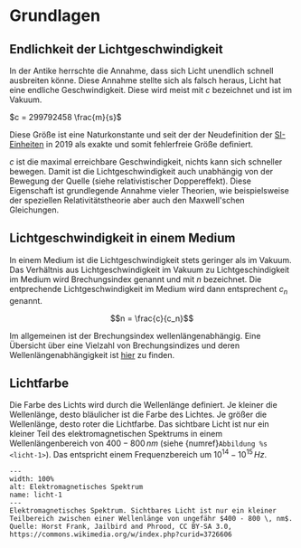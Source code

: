 # Grundlagen 

## Endlichkeit der Lichtgeschwindigkeit

In der Antike herrschte die Annahme, dass sich Licht unendlich schnell ausbreiten könne. Diese Annahme stellte sich als falsch heraus, Licht hat eine endliche Geschwindigkeit. Diese wird meist mit $c$ bezeichnet und ist im Vakuum.

$c = 299792458 \frac{m}{s}$

Diese Größe ist eine Naturkonstante und seit der der Neudefinition der [SI-Einheiten](https://de.wikipedia.org/wiki/Internationales_Einheitensystem) in 2019 als exakte und somit fehlerfreie Größe definiert.

$c$ ist die maximal erreichbare Geschwindigkeit, nichts kann sich schneller bewegen. Damit ist die Lichtgeschwindigkeit auch unabhängig von der Bewegung der Quelle (siehe relativistischer Doppereffekt). Diese Eigenschaft ist grundlegende Annahme vieler Theorien, wie beispielsweise der speziellen Relativitätstheorie aber auch den Maxwell'schen Gleichungen. 

## Lichtgeschwindigkeit in einem Medium

In einem Medium ist die Lichtgeschwindigkeit stets geringer als im Vakuum. Das Verhältnis aus Lichtgeschwindigkeit im Vakuum zu Lichtgeschindigkeit im Medium wird Brechungsindex genannt und mit $n$ bezeichnet. Die entprechende Lichtgeschwindigkeit im Medium wird dann entsprechent $c_n$ genannt.

$$n = \frac{c}{c_n}$$

Im allgemeinen ist der Brechungsindex wellenlängenabhängig. Eine Übersicht über eine Vielzahl von Brechungsindizes und deren Wellenlängenabhängigkeit ist [hier](https://refractiveindex.info/?shelf=main&book=AgBr&page=Schr%C3%B6ter) zu finden. 


## Lichtfarbe

Die Farbe des Lichts wird durch die Wellenlänge definiert. Je kleiner die Wellenlänge, desto bläulicher ist die Farbe des Lichtes. Je größer die Wellenlänge, desto roter die Lichtfarbe. Das sichtbare Licht ist nur ein kleiner Teil des elektromagnetischen Spektrums in einem Wellenlängenbereich von $400 - 800 \, nm$ (siehe {numref}`Abbildung %s <licht-1>`). Das entspricht einem Frequenzbereich um $10^{14} - 10^{15} \, Hz$.

```{figure} https://upload.wikimedia.org/wikipedia/commons/6/62/Electromagnetic_spectrum_-de_c.svg
---
width: 100%
alt: Elektromagnetisches Spektrum
name: licht-1
---
Elektromagnetisches Spektrum. Sichtbares Licht ist nur ein kleiner Teilbereich zwischen einer Wellenlänge von ungefähr $400 - 800 \, nm$. Quelle: Horst Frank, Jailbird and Phrood, CC BY-SA 3.0, https://commons.wikimedia.org/w/index.php?curid=3726606
 ```

